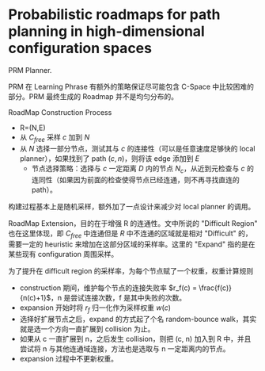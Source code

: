 # Probabilistic roadmaps for path planning in high-dimensional configuration spaces
PRM Planner.

PRM 在 Learning Phrase 有额外的策略保证尽可能包含 C-Space 中比较困难的部分。PRM 最终生成的 Roadmap 并不是均匀分布的。

RoadMap Construction Process
- R=(N,E)
- 从 $C_{free}$ 采样 $c$ 加到 $N$
- 从 $N$ 选择一部分节点，测试其与 $c$ 的连接性（可以是任意速度足够快的 local planner），如果找到了 path $(c,n)$，则将该 edge 添加到 $E$
    - 节点选择策略：选择与 $c$ 一定距离 $D$ 内的节点 $N_c$，从近到元检查与 $c$ 的连同性（如果因为前面的检查使得节点已经连通，则不再寻找直连的 path）。

构建过程基本上是随机采样，额外加了一点设计来减少对 local planner 的调用。

RoadMap Extension，目的在于增强 R 的连通性。文中所说的 "Difficult Region" 也在这里体现，即 $C_{free}$ 中连通但是 $R$ 中不连通的区域就是相对 "Difficult" 的，需要一定的 heuristic 来增加在这部分区域的采样率。这里的 "Expand" 指的是在某些现有 configuration 周围采样。

为了提升在 difficult region 的采样率，为每个节点赋了一个权重，权重计算规则
- construction 期间，维护每个节点的连接失败率 $r_f(c) = \frac{f(c)}{n(c)+1}$，n 是尝试连接次数，f 是其中失败的次数。
- expansion 开始时将 $r_f$ 归一化作为采样权重 $w(c)$
- 选择好扩展节点之后，expand 的方式起了个名 random-bounce walk，其实就是选一个方向一直扩展到 collision 为止。
- 如果从 c 一直扩展到 n，之后发生 collision，则把 (c, n) 加入到 R 中，并且尝试将 n 与其他连通域连接，方法也是选取与 n 一定距离内的节点。
- expansion 过程中不更新权重。